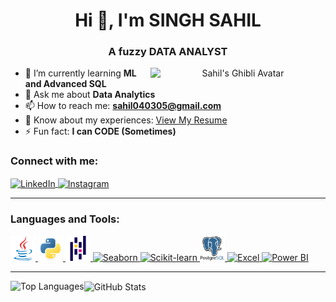 <h1 align="center">Hi 👋, I'm SINGH SAHIL</h1>
<h3 align="center">A fuzzy DATA ANALYST</h3>

<p align="center">
  <img src="https://drive.google.com/uc?export=view&id=12LbR8Kyezq96D8oSZNzkAHl8gdofo9U2" alt="Sahil's Ghibli Avatar" width="280" align="right">
</p>
  
- 🌱 I’m currently learning **ML and Advanced SQL**  
- 💬 Ask me about **Data Analytics**  
- 📫 How to reach me: **sahil040305@gmail.com**  
- 📄 Know about my experiences: [View My Resume](https://drive.google.com/file/d/14x8mDOJVuYYlAxvlS2bFKruIRcYowi-U/view?usp=sharing)  
- ⚡ Fun fact: **I can CODE (Sometimes)**  


### Connect with me:
<p>
  <a href="https://linkedin.com/in/sirsinghsahil" target="blank">
    <img align="center" src="https://raw.githubusercontent.com/rahuldkjain/github-profile-readme-generator/master/src/images/icons/Social/linked-in-alt.svg" alt="LinkedIn" height="30" width="40" />
  </a>
  <a href="https://instagram.com/iamsahil.singh" target="blank">
    <img align="center" src="https://raw.githubusercontent.com/rahuldkjain/github-profile-readme-generator/master/src/images/icons/Social/instagram.svg" alt="Instagram" height="30" width="40" />
  </a>
</p>

---

<h3 align="left">Languages and Tools:</h3>
<p>
  <a href="https://www.java.com" target="_blank">
    <img src="https://raw.githubusercontent.com/devicons/devicon/master/icons/java/java-original.svg" alt="Java" width="40" height="40"/>
  </a>
  <a href="https://www.python.org" target="_blank">
    <img src="https://raw.githubusercontent.com/devicons/devicon/master/icons/python/python-original.svg" alt="Python" width="40" height="40"/>
  </a>
  <a href="https://pandas.pydata.org/" target="_blank">
    <img src="https://raw.githubusercontent.com/devicons/devicon/master/icons/pandas/pandas-original.svg" alt="Pandas" width="40" height="40"/>
  </a>
  <a href="https://seaborn.pydata.org/" target="_blank">
    <img src="https://seaborn.pydata.org/_images/logo-mark-lightbg.svg" alt="Seaborn" width="40" height="40"/>
  </a>
  <a href="https://scikit-learn.org/" target="_blank">
    <img src="https://upload.wikimedia.org/wikipedia/commons/0/05/Scikit_learn_logo_small.svg" alt="Scikit-learn" width="40" height="40"/>
  </a>
  <a href="https://www.postgresql.org/" target="_blank">
    <img src="https://raw.githubusercontent.com/devicons/devicon/master/icons/postgresql/postgresql-original-wordmark.svg" alt="PostgreSQL" width="40" height="40"/>
  </a>
  <a href="https://www.microsoft.com/en-us/microsoft-365/excel" target="_blank">
    <img src="https://img.icons8.com/color/48/microsoft-excel-2019--v1.png" alt="Excel" width="40" height="40"/>
  </a>
  <a href="https://powerbi.microsoft.com/" target="_blank">
    <img src="https://img.icons8.com/color/48/power-bi.png" alt="Power BI" width="40" height="40"/>
  </a>
</p>

---

<img align="left" src="https://github-readme-stats.vercel.app/api/top-langs?username=sirsahilsingh&show_icons=true&locale=en&layout=compact" alt="Top Languages" />

<img align="center" src="https://github-readme-stats.vercel.app/api?username=sirsahilsingh&show_icons=true&locale=en" alt="GitHub Stats" />
